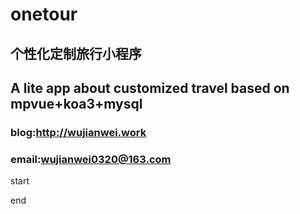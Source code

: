 # onetour 
## 个性化定制旅行小程序
## A lite app about customized travel based on mpvue+koa3+mysql
### blog:http://wujianwei.work
### email:wujianwei0320@163.com


start

end